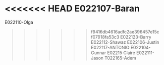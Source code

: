 <<<<<<< HEAD
E022107-Baran
=======
E022110-Olga
>>>>>>> f9416db4616adfc2ae396457e15cf07918fa53c3
E022123-Barry
E022112-Shawaz
E022106-Justin
E022117-ANTONIO
E022104-Gunnar
E02215 Claire
E022111-Jason
T022165-Adem
